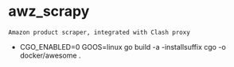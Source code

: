 # awz_scrapy

``` Amazon product scraper, integrated with Clash proxy ```

- CGO_ENABLED=0 GOOS=linux go build -a -installsuffix cgo -o docker/awesome . 

